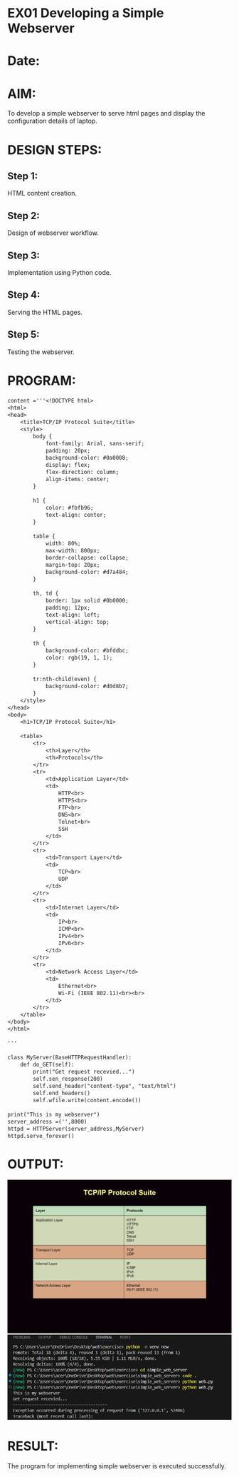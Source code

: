 # EX01 Developing a Simple Webserver

# Date:
# AIM:
To develop a simple webserver to serve html pages and display the configuration details of laptop.

# DESIGN STEPS:
## Step 1:
HTML content creation.

## Step 2:
Design of webserver workflow.

## Step 3:
Implementation using Python code.

## Step 4:
Serving the HTML pages.

## Step 5:
Testing the webserver.

# PROGRAM:
```from http.server import HTTPServer,BaseHTTPRequestHandler
content ='''<!DOCTYPE html>
<html>
<head>
    <title>TCP/IP Protocol Suite</title>
    <style>
        body {
            font-family: Arial, sans-serif;
            padding: 20px;
            background-color: #0a0008;
            display: flex;
            flex-direction: column;
            align-items: center;
        }

        h1 {
            color: #fbfb96;
            text-align: center;
        }

        table {
            width: 80%;
            max-width: 800px;
            border-collapse: collapse;
            margin-top: 20px;
            background-color: #d7a484;
        }

        th, td {
            border: 1px solid #0b0000;
            padding: 12px;
            text-align: left;
            vertical-align: top;
        }

        th {
            background-color: #bfddbc;
            color: rgb(19, 1, 1);
        }

        tr:nth-child(even) {
            background-color: #d0d8b7;
        }
    </style>
</head>
<body>
    <h1>TCP/IP Protocol Suite</h1>

    <table>
        <tr>
            <th>Layer</th>
            <th>Protocols</th>
        </tr>
        <tr>
            <td>Application Layer</td>
            <td>
                HTTP<br>
                HTTPS<br>
                FTP<br>
                DNS<br>
                Telnet<br>
                SSH
            </td>
        </tr>
        <tr>
            <td>Transport Layer</td>
            <td>
                TCP<br>
                UDP
            </td>
        </tr>
        <tr>
            <td>Internet Layer</td>
            <td>
                IP<br>
                ICMP<br>
                IPv4<br>
                IPv6<br>
            </td>
        </tr>
        <tr>
            <td>Network Access Layer</td>
            <td>
                Ethernet<br>
                Wi-Fi (IEEE 802.11)<br><br>
            </td>
        </tr>
    </table>
</body>
</html>

'''

class MyServer(BaseHTTPRequestHandler):
    def do_GET(self):
        print("Get request recevied...")
        self.sen_response(200)
        self.send_header("content-type", "text/html")
        self.end_headers()
        self.wfile.write(content.encode())

print("This is my webserver")
server_address =('',8000)
httpd = HTTPServer(server_address,MyServer)
httpd.serve_forever()
```
# OUTPUT:
![alt text](<Screenshot 2025-09-19 134148.png>)
![alt text](<Screenshot 2025-09-19 134315.png>)

# RESULT:
The program for implementing simple webserver is executed successfully.
